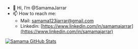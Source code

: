 - 👋 Hi, I’m @SamamaJarrar
- 📫 How to reach me:
    - Mail: [samama123jarrar@gmail.com](mailto:samama123jarrar@gmail.com)
    - Linkedin: [https://www.linkedin.com/in/samamajarrar](https://www.linkedin.com/in/samamajarrar)

[![Samama GitHub Stats](https://github-readme-stats.vercel.app/api?username=anuraghazra)](https://github.com/anuraghazra/github-readme-stats)
